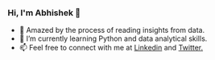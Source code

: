### Hi, I'm Abhishek 👋

- 🔭 Amazed by the process of reading insights from data.
- 🌱 I’m currently learning Python and data analytical skills.
- 📫 Feel free to connect with me at [Linkedin](linkedin.com/in/akpmpr) and [Twitter.](twitter.com/akpmpr)


